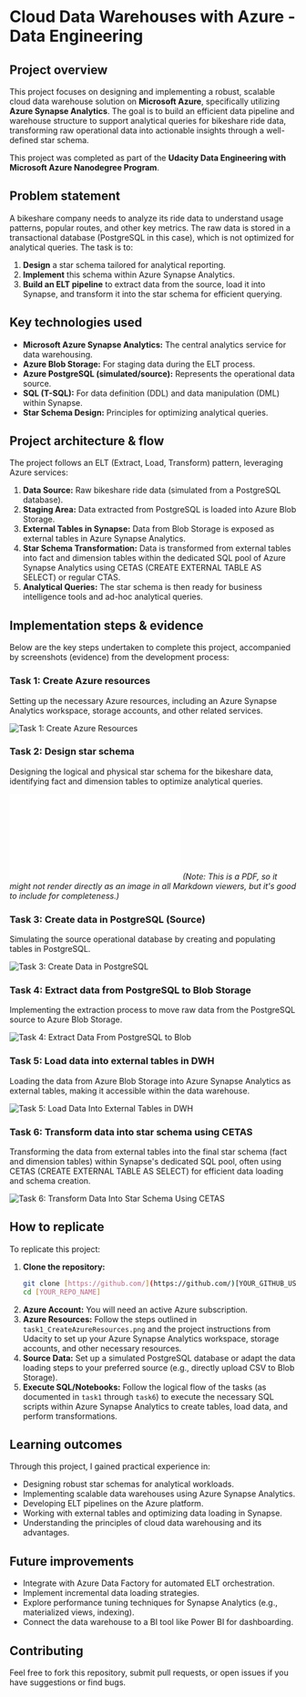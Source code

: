 # Cloud Data Warehouses with Azure - Data Engineering

## Project overview

This project focuses on designing and implementing a robust, scalable cloud data warehouse solution on **Microsoft Azure**, specifically utilizing **Azure Synapse Analytics**. The goal is to build an efficient data pipeline and warehouse structure to support analytical queries for bikeshare ride data, transforming raw operational data into actionable insights through a well-defined star schema.

This project was completed as part of the **Udacity Data Engineering with Microsoft Azure Nanodegree Program**.

## Problem statement

A bikeshare company needs to analyze its ride data to understand usage patterns, popular routes, and other key metrics. The raw data is stored in a transactional database (PostgreSQL in this case), which is not optimized for analytical queries. The task is to:
1.  **Design** a star schema tailored for analytical reporting.
2.  **Implement** this schema within Azure Synapse Analytics.
3.  **Build an ELT pipeline** to extract data from the source, load it into Synapse, and transform it into the star schema for efficient querying.

## Key technologies used

* **Microsoft Azure Synapse Analytics:** The central analytics service for data warehousing.
* **Azure Blob Storage:** For staging data during the ELT process.
* **Azure PostgreSQL (simulated/source):** Represents the operational data source.
* **SQL (T-SQL):** For data definition (DDL) and data manipulation (DML) within Synapse.
* **Star Schema Design:** Principles for optimizing analytical queries.

## Project architecture & flow

The project follows an ELT (Extract, Load, Transform) pattern, leveraging Azure services:

1.  **Data Source:** Raw bikeshare ride data (simulated from a PostgreSQL database).
2.  **Staging Area:** Data extracted from PostgreSQL is loaded into Azure Blob Storage.
3.  **External Tables in Synapse:** Data from Blob Storage is exposed as external tables in Azure Synapse Analytics.
4.  **Star Schema Transformation:** Data is transformed from external tables into fact and dimension tables within the dedicated SQL pool of Azure Synapse Analytics using CETAS (CREATE EXTERNAL TABLE AS SELECT) or regular CTAS.
5.  **Analytical Queries:** The star schema is then ready for business intelligence tools and ad-hoc analytical queries.

## Implementation steps & evidence

Below are the key steps undertaken to complete this project, accompanied by screenshots (evidence) from the development process:

### Task 1: Create Azure resources
Setting up the necessary Azure resources, including an Azure Synapse Analytics workspace, storage accounts, and other related services.

![Task 1: Create Azure Resources](evd_task_execute/task1_CreateAzureResources.png)

### Task 2: Design star schema
Designing the logical and physical star schema for the bikeshare data, identifying fact and dimension tables to optimize analytical queries.

![Task 2: Design Star Schema](evd_task_execute/task2_DesignStarSchema.pdf) *(Note: This is a PDF, so it might not render directly as an image in all Markdown viewers, but it's good to include for completeness.)*

### Task 3: Create data in PostgreSQL (Source)
Simulating the source operational database by creating and populating tables in PostgreSQL.

![Task 3: Create Data in PostgreSQL](evd_task_execute/task3_CreateDatainPostgreSQL.png)

### Task 4: Extract data from PostgreSQL to Blob Storage
Implementing the extraction process to move raw data from the PostgreSQL source to Azure Blob Storage.

![Task 4: Extract Data From PostgreSQL to Blob](evd_task_execute/task4_ExtractDataFromPostgreSQLtoBlob.png)

### Task 5: Load data into external tables in DWH
Loading the data from Azure Blob Storage into Azure Synapse Analytics as external tables, making it accessible within the data warehouse.

![Task 5: Load Data Into External Tables in DWH](evd_task_execute/task5_LoadTheDataIntoExternalTablesInDWH.png)

### Task 6: Transform data into star schema using CETAS
Transforming the data from external tables into the final star schema (fact and dimension tables) within Synapse's dedicated SQL pool, often using CETAS (CREATE EXTERNAL TABLE AS SELECT) for efficient data loading and schema creation.

![Task 6: Transform Data Into Star Schema Using CETAS](evd_task_execute/task6_TransformDataintoStarSchemaUsingCetas.png)

## How to replicate

To replicate this project:

1.  **Clone the repository:**
    ```bash
    git clone [https://github.com/](https://github.com/)[YOUR_GITHUB_USERNAME]/[YOUR_REPO_NAME].git
    cd [YOUR_REPO_NAME]
    ```
2.  **Azure Account:** You will need an active Azure subscription.
3.  **Azure Resources:** Follow the steps outlined in `task1_CreateAzureResources.png` and the project instructions from Udacity to set up your Azure Synapse Analytics workspace, storage accounts, and other necessary resources.
4.  **Source Data:** Set up a simulated PostgreSQL database or adapt the data loading steps to your preferred source (e.g., directly upload CSV to Blob Storage).
5.  **Execute SQL/Notebooks:** Follow the logical flow of the tasks (as documented in `task1` through `task6`) to execute the necessary SQL scripts within Azure Synapse Analytics to create tables, load data, and perform transformations.

## Learning outcomes

Through this project, I gained practical experience in:
* Designing robust star schemas for analytical workloads.
* Implementing scalable data warehouses using Azure Synapse Analytics.
* Developing ELT pipelines on the Azure platform.
* Working with external tables and optimizing data loading in Synapse.
* Understanding the principles of cloud data warehousing and its advantages.

## Future improvements

* Integrate with Azure Data Factory for automated ELT orchestration.
* Implement incremental data loading strategies.
* Explore performance tuning techniques for Synapse Analytics (e.g., materialized views, indexing).
* Connect the data warehouse to a BI tool like Power BI for dashboarding.

## Contributing

Feel free to fork this repository, submit pull requests, or open issues if you have suggestions or find bugs.
